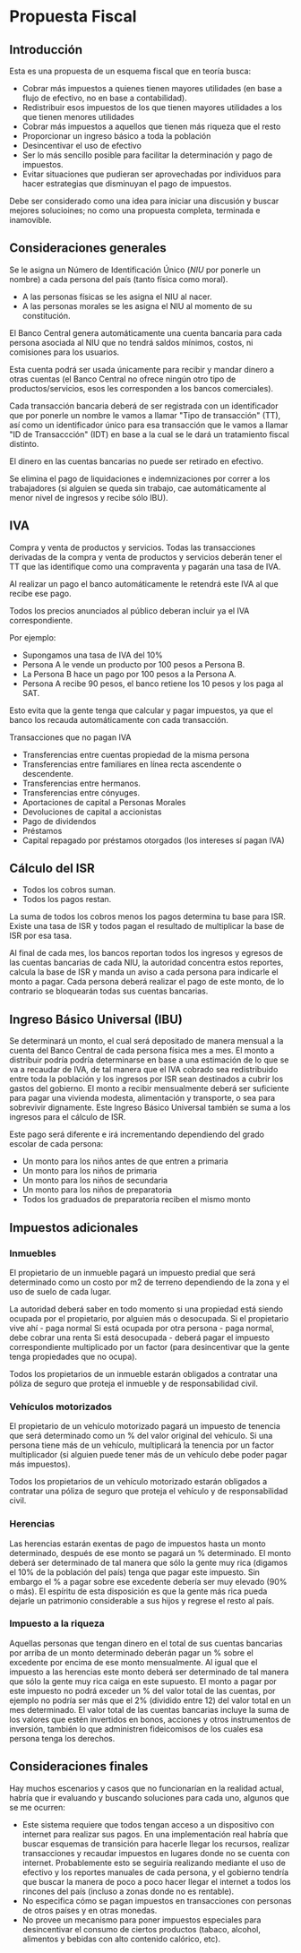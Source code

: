 # Propuesta Fiscal

## Introducción

Esta es una propuesta de un esquema fiscal que en teoría busca:
* Cobrar más impuestos a quienes tienen mayores utilidades (en base a flujo de efectivo, no en base a contabilidad).
* Redistribuir esos impuestos de los que tienen mayores utilidades a los que tienen menores utilidades
* Cobrar más impuestos a aquellos que tienen más riqueza que el resto
* Proporcionar un ingreso básico a toda la población
* Desincentivar el uso de efectivo
* Ser lo más sencillo posible para facilitar la determinación y pago de impuestos.
* Evitar situaciones que pudieran ser aprovechadas por individuos para hacer estrategias que disminuyan el pago de impuestos.

Debe ser considerado como una idea para iniciar una discusión y buscar mejores solucioines; no como una propuesta completa, terminada e inamovible.


## Consideraciones generales

Se le asigna un Número de Identificación Único (*NIU* por ponerle un nombre) a cada persona del país (tanto física como moral).

* A las personas físicas se les asigna el NIU al nacer.
* A las personas morales se les asigna el NIU al momento de su constitución.

El Banco Central genera automáticamente una cuenta bancaria para cada persona asociada al NIU que no tendrá saldos mínimos, costos, ni comisiones para los usuarios.

Esta cuenta podrá ser usada únicamente para recibir y mandar dinero a otras cuentas (el Banco Central no ofrece ningún otro tipo de productos/servicios, esos les corresponden a los bancos comerciales).

Cada transacción bancaria deberá de ser registrada con un identificador que por ponerle un nombre le vamos a llamar "Tipo de transacción" (TT), así como un identificador único para esa transacción que le vamos a llamar "ID de Transaccción" (IDT) en base a la cual se le dará un tratamiento fiscal distinto.

El dinero en las cuentas bancarias no puede ser retirado en efectivo.

Se elimina el pago de liquidaciones e indemnizaciones por correr a los trabajadores (si alguien se queda sin trabajo, cae automáticamente al menor nivel de ingresos y recibe sólo IBU).


## IVA

Compra y venta de productos y servicios.
Todas las transacciones derivadas de la compra y venta de productos y servicios deberán tener el TT que las identifique como una compraventa y pagarán una tasa de IVA.

Al realizar un pago el banco automáticamente le retendrá este IVA al que recibe ese pago.

Todos los precios anunciados al público deberan incluir ya el IVA correspondiente.

Por ejemplo:
* Supongamos una tasa de IVA del 10%
* Persona A le vende un producto por 100 pesos a Persona B.
* La Persona B hace un pago por 100 pesos a la Persona A.
* Persona A recibe 90 pesos, el banco retiene los 10 pesos y los paga al SAT.

Esto evita que la gente tenga que calcular y pagar impuestos, ya que el banco los recauda automáticamente con cada transacción.


Transacciones que no pagan IVA
* Transferencias entre cuentas propiedad de la misma persona
* Transferencias entre familiares en línea recta ascendente o descendente.
* Transferencias entre hermanos.
* Transferencias entre cónyuges.
* Aportaciones de capital a Personas Morales
* Devoluciones de capital a accionistas
* Pago de dividendos
* Préstamos
* Capital repagado por préstamos otorgados (los intereses sí pagan IVA)


## Cálculo del ISR
* Todos los cobros suman.
* Todos los pagos restan.

La suma de todos los cobros menos los pagos determina tu base para ISR.
Existe una tasa de ISR y todos pagan el resultado de multiplicar la base de ISR por esa tasa.

Al final de cada mes, los bancos reportan todos los ingresos y egresos de las cuentas bancarias de cada NIU, la autoridad concentra estos reportes, calcula la base de ISR y manda un aviso a cada persona para indicarle el monto a pagar.
Cada persona deberá realizar el pago de este monto, de lo contrario se bloquearán todas sus cuentas bancarias.


## Ingreso Básico Universal (IBU)
Se determinará un monto, el cual será depositado de manera mensual a la cuenta del Banco Central de cada persona física mes a mes.
El monto a distribuir podría podría determinarse en base a una estimación de lo que se va a recaudar de IVA, de tal manera que el IVA cobrado sea redistribuido entre toda la población y los ingresos por ISR sean destinados a cubrir los gastos del gobierno.
El monto a recibir mensualmente deberá ser suficiente para pagar una vivienda modesta, alimentación y transporte, o sea para sobrevivir dignamente.
Este Ingreso Básico Universal también se suma a los ingresos para el cálculo de ISR.

Este pago será diferente e irá incrementando dependiendo del grado escolar de cada persona:
* Un monto para los niños antes de que entren a primaria
* Un monto para los niños de primaria
* Un monto para los niños de secundaria
* Un monto para los niños de preparatoria
* Todos los graduados de preparatoria reciben el mismo monto


## Impuestos adicionales

### Inmuebles
El propietario de un inmueble pagará un impuesto predial que será determinado como un costo por m2 de terreno dependiendo de la zona y el uso de suelo de cada lugar.

La autoridad deberá saber en todo momento si una propiedad está siendo ocupada por el propietario, por alguien más o desocupada.
Si el propietario vive ahí - paga normal
Si está ocupada por otra persona - paga normal, debe cobrar una renta
Si está desocupada - deberá pagar el impuesto correspondiente multiplicado por un factor (para desincentivar que la gente tenga propiedades que no ocupa).

Todos los propietarios de un inmueble estarán obligados a contratar una póliza de seguro que proteja el inmueble y de responsabilidad civil.

### Vehículos motorizados
El propietario de un vehículo motorizado pagará un impuesto de tenencia que será determinado como un % del valor original del vehículo.
Si una persona tiene más de un vehículo, multiplicará la tenencia por un factor multiplicador (si alguien puede tener más de un vehículo debe poder pagar más impuestos).

Todos los propietarios de un vehículo motorizado estarán obligados a contratar una póliza de seguro que proteja el vehículo y de responsabilidad civil.

### Herencias
Las herencias estarán exentas de pago de impuestos hasta un monto determinado, después de ese monto se pagará un % determinado.
El monto deberá ser determinado de tal manera que sólo la gente muy rica (digamos el 10% de la población del país) tenga que pagar este impuesto. Sin embargo el % a pagar sobre ese excedente debería ser muy elevado (90% o más).
El espíritu de esta disposición es que la gente más rica pueda dejarle un patrimonio considerable a sus hijos y regrese el resto al país.

### Impuesto a la riqueza
Aquellas personas que tengan dinero en el total de sus cuentas bancarias por arriba de un monto determinado deberán pagar un % sobre el excedente por encima de ese monto mensualmente.
Al igual que el impuesto a las herencias este monto deberá ser determinado de tal manera que sólo la gente muy rica caiga en este supuesto.
El monto a pagar por este impuesto no podrá exceder un % del valor total de las cuentas, por ejemplo no podría ser más que el 2% (dividido entre 12) del valor total en un mes determinado.
El valor total de las cuentas bancarias incluye la suma de los valores que estén invertidos en bonos, acciones y otros instrumentos de inversión, también lo que administren fideicomisos de los cuales esa persona tenga los derechos.

## Consideraciones finales
Hay muchos escenarios y casos que no funcionarían en la realidad actual, habría que ir evaluando y buscando soluciones para cada uno, algunos que se me ocurren:
* Este sistema requiere que todos tengan acceso a un dispositivo con internet para realizar sus pagos. En una implementación real habría que buscar esquemas de transición para hacerle llegar los recursos, realizar transacciones y recaudar impuestos en lugares donde no se cuenta con internet.
Probablemente esto se seguiría realizando mediante el uso de efectivo y los reportes manuales de cada persona, y el gobierno tendría que buscar la manera de poco a poco hacer llegar el internet a todos los rincones del país (incluso a zonas donde no es rentable).
* No especifica cómo se pagan impuestos en transacciones con personas de otros países y en otras monedas.
* No provee un mecanismo para poner impuestos especiales para desincentivar el consumo de ciertos productos (tabaco, alcohol, alimentos y bebidas con alto contenido calórico, etc).

